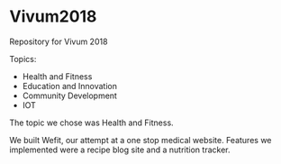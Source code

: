# Vivum2018
Repository for Vivum 2018

Topics:
- Health and Fitness
- Education and Innovation
- Community Development
- IOT

The topic we chose was Health and Fitness.

We built Wefit, our attempt at a one stop medical website. Features we implemented were a recipe blog site and a nutrition tracker.
